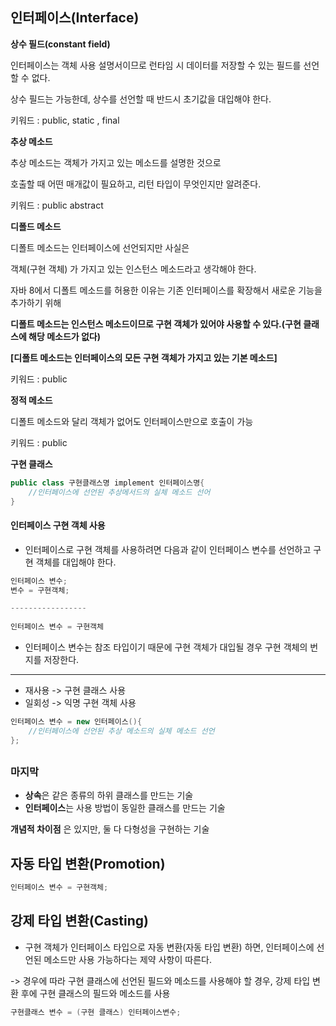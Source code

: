 ## 인터페이스(Interface)



**상수 필드(constant field)**

인터페이스는 객체 사용 설명서이므로 런타임 시 데이터를 저장할 수 있는 필드를 선언할 수 없다.

상수 필드는 가능한데, 상수를 선언할 때 반드시 초기값을 대입해야 한다.



키워드 : public, static , final



**추상 메소드**

추상 메소드는 객체가 가지고 있는 메소드를 설명한 것으로

호출할 때 어떤 매개값이 필요하고, 리턴 타입이 무엇인지만 알려준다.



키워드 : public abstract



**디폴드 메소드**

디폴트 메소드는 인터페이스에 선언되지만 사실은 

객체(구현 객체) 가 가지고 있는 인스턴스 메소드라고 생각해야 한다.

자바 8에서 디폴트 메소드를 허용한 이유는 기존 인터페이스를 확장해서 새로운 기능을 추가하기 위해 

**디폴트 메소드는 인스턴스 메소드이므로 구현 객체가 있어야 사용할 수 있다.(구현 클래스에 해당 메소드가 없다)**

**[디폴트 메소드는 인터페이스의 모든 구현 객체가 가지고 있는 기본 메소드]**



 키워드 : public



**정적 메소드**

디폴트 메소드와 달리 객체가 없어도 인터페이스만으로 호출이 가능



키워드 : public



**구현 클래스**

``` java
public class 구현클래스명 implement 인터페이스명{
    //인터페이스에 선언된 추상메서드의 실체 메소드 선어
}
```



#### 인터페이스 구현 객체 사용

+ 인터페이스로 구현 객체를 사용하려면 다음과 같이 인터페이스 변수를 선언하고 구현 객체를 대입해야 한다.



```java
인터페이스 변수;
변수 = 구현객체;

-----------------
    
인터페이스 변수 = 구현객체    
```



+ 인터페이스 변수는 참조 타입이기 때문에 구현 객체가 대입될 경우 구현 객체의 번지를 저장한다.



--------------------------

+ 재사용 -> 구현 클래스 사용
+ 일회성 -> 익명 구현 객체 사용



```java
인터페이스 변수 = new 인터페이스(){
    //인터페이스에 선언된 추상 메소드의 실체 메소드 선언
};
```



## 

### 마지막 

+ **상속**은 같은 종류의 하위 클래스를 만드는 기술
+ **인터페이스**는 사용 방법이 동일한 클래스를 만드는 기술



**개념적 차이점** 은 있지만, 둘 다 다형성을 구현하는 기술



## 자동 타입 변환(Promotion)

```java
인터페이스 변수 = 구현객체;
```



## 강제 타입 변환(Casting)

+ 구현 객체가 인터페이스 타입으로 자동 변환(자동 타입 변환) 하면, 인터페이스에 선언된 메소드만 사용 가능하다는 제약 사항이 따른다.

-> 경우에 따라 구현 클래스에 선언된 필드와 메소드를 사용해야 할 경우, 강제 타입 변환 후에 구현 클래스의 필드와 메소드를 사용 

```java
구현클래스 변수 = (구현 클래스) 인터페이스변수;
```

